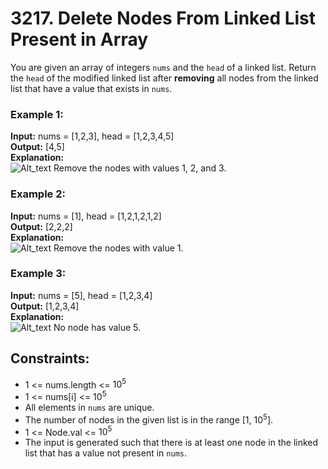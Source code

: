 # 3217. Delete Nodes From Linked List Present in Array

You are given an array of integers `nums` and the `head` of a linked list. Return the `head` of the modified linked list after **removing** all nodes from the linked list that have a value that exists in `nums`.

### Example 1:
**Input:** nums = [1,2,3], head = [1,2,3,4,5]  
**Output:** [4,5]  
**Explanation:**  
![Alt_text](https://assets.leetcode.com/uploads/2024/06/11/linkedlistexample0.png)
Remove the nodes with values 1, 2, and 3.

### Example 2:
**Input:** nums = [1], head = [1,2,1,2,1,2]  
**Output:** [2,2,2]  
**Explanation:**  
![Alt_text](https://assets.leetcode.com/uploads/2024/06/11/linkedlistexample1.png)
Remove the nodes with value 1.

### Example 3:
**Input:** nums = [5], head = [1,2,3,4]  
**Output:** [1,2,3,4]  
**Explanation:**  
![Alt_text](https://assets.leetcode.com/uploads/2024/06/11/linkedlistexample2.png)
No node has value 5.

## Constraints:
- 1 <= nums.length <= $10^5$
- 1 <= nums[i] <= $10^5$
- All elements in `nums` are unique.
- The number of nodes in the given list is in the range [1, $10^5$].
- 1 <= Node.val <= $10^5$
- The input is generated such that there is at least one node in the linked list that has a value not present in `nums`.